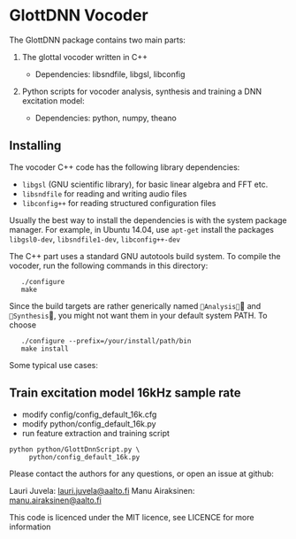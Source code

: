 # GlottDNN Vocoder



The GlottDNN package contains two main parts:

1) The glottal vocoder written in C++
   - Dependencies: libsndfile, libgsl, libconfig

2) Python scripts for vocoder analysis, synthesis and training a DNN excitation model:
   - Dependencies: python, numpy, theano


## Installing

The vocoder C++ code has the following library dependencies:
- `libgsl` (GNU scientific library), for basic linear algebra and FFT etc.
- `libsndfile` for reading and writing audio files
- `libconfig++` for reading structured configuration files

Usually the best way to install the dependencies is with the system package manager. For example, in Ubuntu 14.04, use `apt-get` install the packages `libgsl0-dev`, `libsndfile1-dev`, `libconfig++-dev`

The C++ part uses a standard GNU autotools build system. To compile the vocoder, run the following commands in this directory:
``` shell
   ./configure
   make
```

Since the build targets are rather generically named `Analysis` and `Synthesis`, you might not want them in your default system PATH. To choose 
``` shell
   ./configure --prefix=/your/install/path/bin
   make install
```



Some typical use cases: 

## Train excitation model 16kHz sample rate
    
- modify config/config_default_16k.cfg
- modify python/config_default_16k.py
- run feature extraction and training script
```
python python/GlottDnnScript.py \
     python/config_default_16k.py
```

Please contact the authors for any questions, or open an issue at github:

Lauri Juvela: lauri.juvela@aalto.fi
Manu Airaksinen: manu.airaksinen@aalto.fi


This code is licenced under the MIT licence, see LICENCE for more information